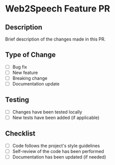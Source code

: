 # Web2Speech Feature PR

## Description
Brief description of the changes made in this PR.

## Type of Change
- [ ] Bug fix
- [ ] New feature
- [ ] Breaking change
- [ ] Documentation update

## Testing
- [ ] Changes have been tested locally
- [ ] New tests have been added (if applicable)

## Checklist
- [ ] Code follows the project's style guidelines
- [ ] Self-review of the code has been performed
- [ ] Documentation has been updated (if needed)